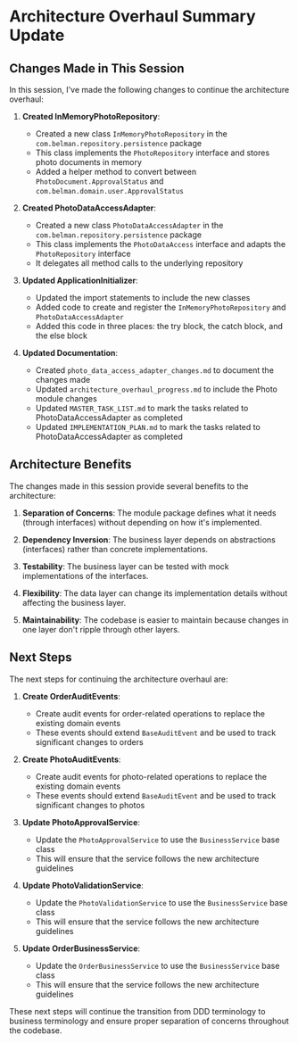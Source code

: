 # Architecture Overhaul Summary Update

## Changes Made in This Session

In this session, I've made the following changes to continue the architecture overhaul:

1. **Created InMemoryPhotoRepository**:
   - Created a new class `InMemoryPhotoRepository` in the `com.belman.repository.persistence` package
   - This class implements the `PhotoRepository` interface and stores photo documents in memory
   - Added a helper method to convert between `PhotoDocument.ApprovalStatus` and `com.belman.domain.user.ApprovalStatus`

2. **Created PhotoDataAccessAdapter**:
   - Created a new class `PhotoDataAccessAdapter` in the `com.belman.repository.persistence` package
   - This class implements the `PhotoDataAccess` interface and adapts the `PhotoRepository` interface
   - It delegates all method calls to the underlying repository

3. **Updated ApplicationInitializer**:
   - Updated the import statements to include the new classes
   - Added code to create and register the `InMemoryPhotoRepository` and `PhotoDataAccessAdapter`
   - Added this code in three places: the try block, the catch block, and the else block

4. **Updated Documentation**:
   - Created `photo_data_access_adapter_changes.md` to document the changes made
   - Updated `architecture_overhaul_progress.md` to include the Photo module changes
   - Updated `MASTER_TASK_LIST.md` to mark the tasks related to PhotoDataAccessAdapter as completed
   - Updated `IMPLEMENTATION_PLAN.md` to mark the tasks related to PhotoDataAccessAdapter as completed

## Architecture Benefits

The changes made in this session provide several benefits to the architecture:

1. **Separation of Concerns**: The module package defines what it needs (through interfaces) without depending on how it's implemented.

2. **Dependency Inversion**: The business layer depends on abstractions (interfaces) rather than concrete implementations.

3. **Testability**: The business layer can be tested with mock implementations of the interfaces.

4. **Flexibility**: The data layer can change its implementation details without affecting the business layer.

5. **Maintainability**: The codebase is easier to maintain because changes in one layer don't ripple through other layers.

## Next Steps

The next steps for continuing the architecture overhaul are:

1. **Create OrderAuditEvents**:
   - Create audit events for order-related operations to replace the existing domain events
   - These events should extend `BaseAuditEvent` and be used to track significant changes to orders

2. **Create PhotoAuditEvents**:
   - Create audit events for photo-related operations to replace the existing domain events
   - These events should extend `BaseAuditEvent` and be used to track significant changes to photos

3. **Update PhotoApprovalService**:
   - Update the `PhotoApprovalService` to use the `BusinessService` base class
   - This will ensure that the service follows the new architecture guidelines

4. **Update PhotoValidationService**:
   - Update the `PhotoValidationService` to use the `BusinessService` base class
   - This will ensure that the service follows the new architecture guidelines

5. **Update OrderBusinessService**:
   - Update the `OrderBusinessService` to use the `BusinessService` base class
   - This will ensure that the service follows the new architecture guidelines

These next steps will continue the transition from DDD terminology to business terminology and ensure proper separation of concerns throughout the codebase.